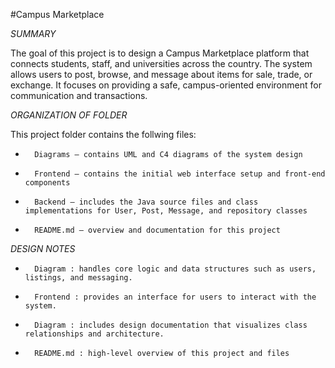 #Campus Marketplace


_SUMMARY_

The goal of this project is to design a Campus Marketplace platform that connects students, staff, and universities across the country.
The system allows users to post, browse, and message about items for sale, trade, or exchange.
It focuses on providing a safe, campus-oriented environment for communication and transactions.


_ORGANIZATION OF FOLDER_

This project folder contains the follwing files:
*       Diagrams – contains UML and C4 diagrams of the system design
*       Frontend – contains the initial web interface setup and front-end components
*       Backend – includes the Java source files and class implementations for User, Post, Message, and repository classes
*       README.md – overview and documentation for this project

_DESIGN NOTES_

*		Diagram : handles core logic and data structures such as users, listings, and messaging.
*		Frontend : provides an interface for users to interact with the system.
*		Diagram : includes design documentation that visualizes class relationships and architecture.
*		README.md : high-level overview of this project and files

